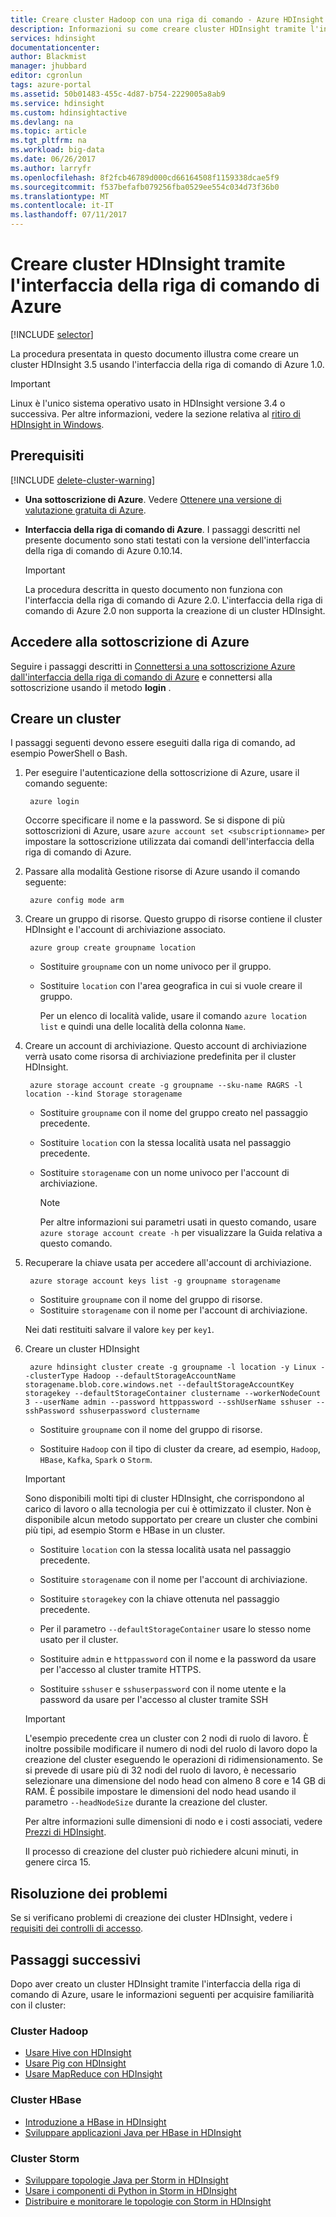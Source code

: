 ```yaml
---
title: Creare cluster Hadoop con una riga di comando - Azure HDInsight | Documentazione Microsoft
description: Informazioni su come creare cluster HDInsight tramite l'interfaccia della riga di comando di Azure 1.0.
services: hdinsight
documentationcenter: 
author: Blackmist
manager: jhubbard
editor: cgronlun
tags: azure-portal
ms.assetid: 50b01483-455c-4d87-b754-2229005a8ab9
ms.service: hdinsight
ms.custom: hdinsightactive
ms.devlang: na
ms.topic: article
ms.tgt_pltfrm: na
ms.workload: big-data
ms.date: 06/26/2017
ms.author: larryfr
ms.openlocfilehash: 8f2fcb46789d000cd66164508f1159338dcae5f9
ms.sourcegitcommit: f537befafb079256fba0529ee554c034d73f36b0
ms.translationtype: MT
ms.contentlocale: it-IT
ms.lasthandoff: 07/11/2017
---
```

# <a name="create-hdinsight-clusters-using-the-azure-cli"></a>Creare cluster HDInsight tramite l'interfaccia della riga di comando di Azure

[!INCLUDE [selector](../../includes/hdinsight-create-linux-cluster-selector.md)]

La procedura presentata in questo documento illustra come creare un cluster HDInsight 3.5 usando l'interfaccia della riga di comando di Azure 1.0.

> [!IMPORTANT]
> Linux è l'unico sistema operativo usato in HDInsight versione 3.4 o successiva. Per altre informazioni, vedere la sezione relativa al [ritiro di HDInsight in Windows](hdinsight-component-versioning.md#hdinsight-windows-retirement).


## <a name="prerequisites"></a>Prerequisiti

[!INCLUDE [delete-cluster-warning](../../includes/hdinsight-delete-cluster-warning.md)]

* **Una sottoscrizione di Azure**. Vedere [Ottenere una versione di valutazione gratuita di Azure](https://azure.microsoft.com/documentation/videos/get-azure-free-trial-for-testing-hadoop-in-hdinsight/).

* **Interfaccia della riga di comando di Azure**. I passaggi descritti nel presente documento sono stati testati con la versione dell'interfaccia della riga di comando di Azure 0.10.14.

    > [!IMPORTANT]
    > La procedura descritta in questo documento non funziona con l'interfaccia della riga di comando di Azure 2.0. L'interfaccia della riga di comando di Azure 2.0 non supporta la creazione di un cluster HDInsight.

## <a name="log-in-to-your-azure-subscription"></a>Accedere alla sottoscrizione di Azure

Seguire i passaggi descritti in [Connettersi a una sottoscrizione Azure dall'interfaccia della riga di comando di Azure](../xplat-cli-connect.md) e connettersi alla sottoscrizione usando il metodo **login** .

## <a name="create-a-cluster"></a>Creare un cluster

I passaggi seguenti devono essere eseguiti dalla riga di comando, ad esempio PowerShell o Bash.

1. Per eseguire l'autenticazione della sottoscrizione di Azure, usare il comando seguente:

        azure login

    Occorre specificare il nome e la password. Se si dispone di più sottoscrizioni di Azure, usare `azure account set <subscriptionname>` per impostare la sottoscrizione utilizzata dai comandi dell'interfaccia della riga di comando di Azure.

2. Passare alla modalità Gestione risorse di Azure usando il comando seguente:

        azure config mode arm

3. Creare un gruppo di risorse. Questo gruppo di risorse contiene il cluster HDInsight e l'account di archiviazione associato.

        azure group create groupname location

    * Sostituire `groupname` con un nome univoco per il gruppo.

    * Sostituire `location` con l'area geografica in cui si vuole creare il gruppo.

       Per un elenco di località valide, usare il comando `azure location list` e quindi una delle località della colonna `Name`.

4. Creare un account di archiviazione. Questo account di archiviazione verrà usato come risorsa di archiviazione predefinita per il cluster HDInsight.

        azure storage account create -g groupname --sku-name RAGRS -l location --kind Storage storagename

    * Sostituire `groupname` con il nome del gruppo creato nel passaggio precedente.

    * Sostituire `location` con la stessa località usata nel passaggio precedente.

    * Sostituire `storagename` con un nome univoco per l'account di archiviazione.

        > [!NOTE]
        > Per altre informazioni sui parametri usati in questo comando, usare `azure storage account create -h` per visualizzare la Guida relativa a questo comando.

5. Recuperare la chiave usata per accedere all'account di archiviazione.

        azure storage account keys list -g groupname storagename

    * Sostituire `groupname` con il nome del gruppo di risorse.
    * Sostituire `storagename` con il nome per l'account di archiviazione.

     Nei dati restituiti salvare il valore `key` per `key1`.

6. Creare un cluster HDInsight

        azure hdinsight cluster create -g groupname -l location -y Linux --clusterType Hadoop --defaultStorageAccountName storagename.blob.core.windows.net --defaultStorageAccountKey storagekey --defaultStorageContainer clustername --workerNodeCount 3 --userName admin --password httppassword --sshUserName sshuser --sshPassword sshuserpassword clustername

    * Sostituire `groupname` con il nome del gruppo di risorse.

    * Sostituire `Hadoop` con il tipo di cluster da creare, ad esempio, `Hadoop`, `HBase`, `Kafka`, `Spark` o `Storm`.

     > [!IMPORTANT]
     > Sono disponibili molti tipi di cluster HDInsight, che corrispondono al carico di lavoro o alla tecnologia per cui è ottimizzato il cluster. Non è disponibile alcun metodo supportato per creare un cluster che combini più tipi, ad esempio Storm e HBase in un cluster.

    * Sostituire `location` con la stessa località usata nel passaggio precedente.

    * Sostituire `storagename` con il nome per l'account di archiviazione.

    * Sostituire `storagekey` con la chiave ottenuta nel passaggio precedente.

    * Per il parametro `--defaultStorageContainer` usare lo stesso nome usato per il cluster.

    * Sostituire `admin` e `httppassword` con il nome e la password da usare per l'accesso al cluster tramite HTTPS.

    * Sostituire `sshuser` e `sshuserpassword` con il nome utente e la password da usare per l'accesso al cluster tramite SSH

    > [!IMPORTANT]
    > L'esempio precedente crea un cluster con 2 nodi di ruolo di lavoro. È inoltre possibile modificare il numero di nodi del ruolo di lavoro dopo la creazione del cluster eseguendo le operazioni di ridimensionamento. Se si prevede di usare più di 32 nodi del ruolo di lavoro, è necessario selezionare una dimensione del nodo head con almeno 8 core e 14 GB di RAM. È possibile impostare le dimensioni del nodo head usando il parametro `--headNodeSize` durante la creazione del cluster.
    >
    > Per altre informazioni sulle dimensioni di nodo e i costi associati, vedere [Prezzi di HDInsight](https://azure.microsoft.com/pricing/details/hdinsight/).

    Il processo di creazione del cluster può richiedere alcuni minuti, in genere circa 15.

## <a name="troubleshoot"></a>Risoluzione dei problemi

Se si verificano problemi di creazione dei cluster HDInsight, vedere i [requisiti dei controlli di accesso](hdinsight-administer-use-portal-linux.md#create-clusters).

## <a name="next-steps"></a>Passaggi successivi

Dopo aver creato un cluster HDInsight tramite l'interfaccia della riga di comando di Azure, usare le informazioni seguenti per acquisire familiarità con il cluster:

### <a name="hadoop-clusters"></a>Cluster Hadoop

* [Usare Hive con HDInsight](hdinsight-use-hive.md)
* [Usare Pig con HDInsight](hdinsight-use-pig.md)
* [Usare MapReduce con HDInsight](hdinsight-use-mapreduce.md)

### <a name="hbase-clusters"></a>Cluster HBase

* [Introduzione a HBase in HDInsight](hdinsight-hbase-tutorial-get-started-linux.md)
* [Sviluppare applicazioni Java per HBase in HDInsight](hdinsight-hbase-build-java-maven-linux.md)

### <a name="storm-clusters"></a>Cluster Storm

* [Sviluppare topologie Java per Storm in HDInsight](hdinsight-storm-develop-java-topology.md)
* [Usare i componenti di Python in Storm in HDInsight](hdinsight-storm-develop-python-topology.md)
* [Distribuire e monitorare le topologie con Storm in HDInsight](hdinsight-storm-deploy-monitor-topology-linux.md)

